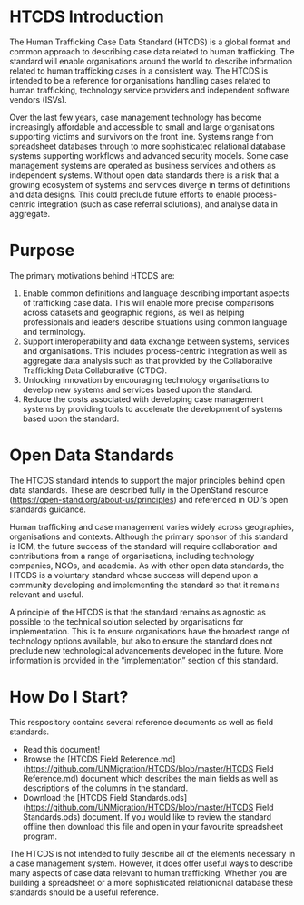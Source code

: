# HTCDS Introduction

The Human Trafficking Case Data Standard (HTCDS) is a global format and common approach to describing case data related to human trafficking. The standard will enable organisations around the world to describe information related to human trafficking cases in a consistent way. The HTCDS is intended to be a reference for organisations handling cases related to human trafficking, technology service providers and independent software vendors (ISVs).

Over the last few years, case management technology has become increasingly affordable and accessible to small and large organisations supporting victims and survivors on the front line. Systems range from spreadsheet databases through to more sophisticated relational database systems supporting workflows and advanced security models. Some case management systems are operated as business services and others as independent systems. Without open data standards there is a risk that a growing ecosystem of systems and services diverge in terms of definitions and data designs. This could preclude future efforts to enable process-centric integration (such as case referral solutions), and analyse data in aggregate.

# Purpose

The primary motivations behind HTCDS are:

1. Enable common definitions and language describing important aspects of trafficking case data. This will enable more precise comparisons across datasets and geographic regions, as well as helping professionals and leaders describe situations using common language and terminology.
2. Support interoperability and data exchange between systems, services and organisations. This includes process-centric integration as well as aggregate data analysis such as that provided by the Collaborative Trafficking Data Collaborative (CTDC).
3. Unlocking innovation by encouraging technology organisations to develop new systems and services based upon the standard.
4. Reduce the costs associated with developing case management systems by providing tools to accelerate the development of systems based upon the standard.

# Open Data Standards

The HTCDS standard intends to support the major principles behind open data standards. These are described fully in the OpenStand resource (https://open-stand.org/about-us/principles) and referenced in ODI’s open standards guidance.

Human trafficking and case management varies widely across geographies, organisations and contexts. Although the primary sponsor of this standard is IOM, the future success of the standard will require collaboration and contributions from a range of organisations, including technology companies, NGOs, and academia. As with other open data standards, the HTCDS is a voluntary standard whose success will depend upon a community developing and implementing the standard so that it remains relevant and useful.

A principle of the HTCDS is that the standard remains as agnostic as possible to the technical solution selected by organisations for implementation. This is to ensure organisations have the broadest range of technology options available, but also to ensure the standard does not preclude new technological advancements developed in the future. More information is provided in the “implementation” section of this standard.

# How Do I Start?

This respository contains several reference documents as well as field standards. 

- Read this document!
- Browse the [HTCDS Field Reference.md](https://github.com/UNMigration/HTCDS/blob/master/HTCDS Field Reference.md) document which describes the main fields as well as descriptions of the columns in the standard.
- Download the [HTCDS Field Standards.ods](https://github.com/UNMigration/HTCDS/blob/master/HTCDS Field Standards.ods) document. If you would like to review the standard offline then download this file and open in your favourite spreadsheet program.

The HTCDS is not intended to fully describe all of the elements necessary in a case management system. However, it does offer useful ways to describe many aspects of case data relevant to human trafficking. Whether you are building a spreadsheet or a more sophisticated relationional database these standards should be a useful reference.
